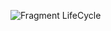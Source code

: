 ![Fragment LifeCycle](https://img1.daumcdn.net/thumb/R1280x0/?scode=mtistory2&fname=https%3A%2F%2Fblog.kakaocdn.net%2Fdn%2FcDyVCU%2Fbtq9CtTEtoA%2FkpOuUqYRAw8aVmbyKT7jpk%2Fimg.png)